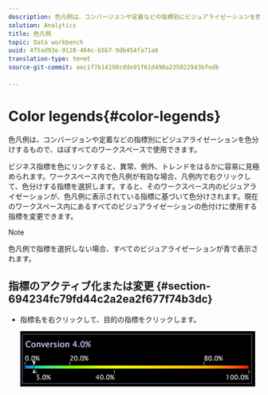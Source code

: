 ```yaml
---
description: 色凡例は、コンバージョンや定着などの指標別にビジュアライゼーションを色分けするもので、ほぼすべてのワークスペースで使用できます。
solution: Analytics
title: 色凡例
topic: Data workbench
uuid: 4f5ad93e-9128-464c-b5b7-9db454fa71a6
translation-type: tm+mt
source-git-commit: aec1f7b14198cdde91f61d490a235022943bfedb

---
```



# Color legends{#color-legends}

色凡例は、コンバージョンや定着などの指標別にビジュアライゼーションを色分けするもので、ほぼすべてのワークスペースで使用できます。

ビジネス指標を色にリンクすると、異常、例外、トレンドをはるかに容易に見極められます。ワークスペース内で色凡例が有効な場合、凡例内で右クリックして、色分けする指標を選択します。すると、そのワークスペース内のビジュアライゼーションが、色凡例に表示されている指標に基づいて色分けされます。現在のワークスペース内にあるすべてのビジュアライゼーションの色付けに使用する指標を変更できます。

>[!NOTE]
>
>色凡例で指標を選択しない場合、すべてのビジュアライゼーションが青で表示されます。

## 指標のアクティブ化または変更 {#section-694234fc79fd44c2a2ea2f677f74b3dc}

* 指標名を右クリックして、目的の指標をクリックします。

   ![](assets/lgd_ColorLegend.png)

